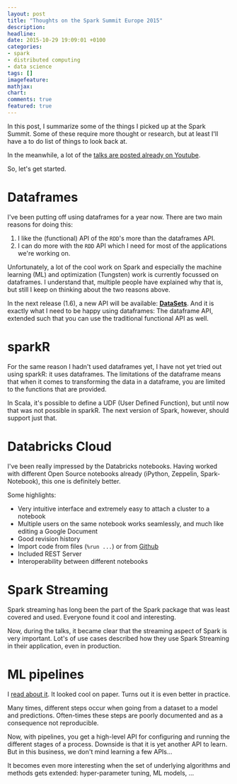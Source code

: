 ```yaml
---
layout: post
title: "Thoughts on the Spark Summit Europe 2015"
description: 
headline: 
date: 2015-10-29 19:09:01 +0100
categories:
- spark
- distributed computing
- data science
tags: []
imagefeature: 
mathjax: 
chart: 
comments: true
featured: true
---
```



In this post, I summarize some of the things I picked up at the Spark Summit. Some of these require more thought or research, but at least I'll have a to do list of things to look back at.

In the meanwhile, a lot of the [talks are posted already on Youtube](https://www.youtube.com/channel/UCRzsq7k4-kT-h3TDUBQ82-w).

So, let's get started.

# Dataframes

I've been putting off using dataframes for a year now. There are two main reasons for doing this:

1. I like the (functional) API of the `RDD`'s more than the dataframes API.
2. I can do more with the `RDD` API which I need for most of the applications we're working on.

Unfortunately, a lot of the cool work on Spark and especially the machine learning (ML) and optimization (Tungsten) work is currently focussed on dataframes. I understand that, multiple people have explained why that is, but still I keep on thinking about the two reasons above.

In the next release (1.6), a new API will be available: [__DataSets__](https://twitter.com/setema/status/659288204470808577). And it is exactly what I need to be happy using dataframes: The dataframe API, extended such that you can use the traditional functional API as well.

# sparkR

For the same reason I hadn't used dataframes yet, I have not yet tried out using sparkR: it uses dataframes. The limitations of the dataframe means that when it comes to transforming the data in a dataframe, you are limited to the functions that are provided.

In Scala, it's possible to define a UDF (User Defined Function), but until now that was not possible in sparkR. The next version of Spark, however, should support just that.

# Databricks Cloud

I've been really impressed by the Databricks notebooks. Having worked with different Open Source notebooks already (iPython, Zeppelin, Spark-Notebook), this one is definitely better.

Some highlights:

- Very intuitive interface and extremely easy to attach a cluster to a notebook
- Multiple users on the same notebook works seamlessly, and much like editing a Google Document
- Good revision history
- Import code from files (`%run ...`) or from [Github](http://www.github.com)
- Included REST Server
- Interoperability between different notebooks

# Spark Streaming

Spark streaming has long been the part of the Spark package that was least covered and used. Everyone found it cool and interesting.

Now, during the talks, it became clear that the streaming aspect of Spark is very important. Lot's of use cases described how they use Spark Streaming in their application, even in production.

# ML pipelines

I [read about it](https://databricks.com/blog/2015/01/07/ml-pipelines-a-new-high-level-api-for-mllib.html). It looked cool on paper. Turns out it is even better in practice.

Many times, different steps occur when going from a dataset to a model and predictions. Often-times these steps are poorly documented and as a consequence not reproducible.

Now, with pipelines, you get a high-level API for configuring and running the different stages of a process. Downside is that it is yet another API to learn. But in this business, we don't mind learning a few APIs...

It becomes even more interesting when the set of underlying algorithms and methods gets extended: hyper-parameter tuning, ML models, ...







